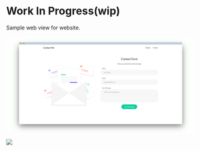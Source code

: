 # Work In Progress(wip)
Sample web view for website.

![](/images/Contact_web.png.png)

![](https://screenshotscdn.firefoxusercontent.com/images/7940d640-9bed-4e01-9d77-190a97e739fe.png)
